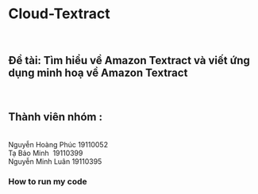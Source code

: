 # Cloud-Textract 
<br> <h2>Đề tài: Tìm hiểu về Amazon Textract và viết ứng dụng minh hoạ về Amazon Textract </h2>
<br> <h2>Thành viên nhóm : </h2>
<br> Nguyễn Hoàng Phúc&nbsp;19110052
<br> Tạ Bảo Minh&nbsp;&nbsp;19110399
<br> Nguyễn Minh Luân&nbsp;19110395
<br>
<h3>How to run my code </h3> 
